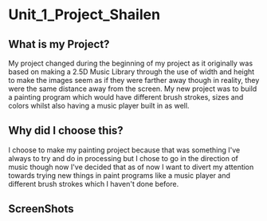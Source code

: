 # Unit_1_Project_Shailen
<h2> What is my Project?</h2>

<p2>My project changed during the beginning of my project as it originally was based on making a 2.5D Music Library through the use of width and height to make the images seem as if they were farther away though in reality, they were the same distance away from the screen. My new project was to build a painting program which would have different brush strokes, sizes and colors whilst also having a music player built in as well.</p2>

<h2> Why did I choose this? </h2>
<p2> I choose to make my painting project because that was something I've always to try and do in processing but I chose to go in the direction of music though now I've decided that as of now I want to divert my attention towards trying new things in paint programs like a music player and different brush strokes which I haven't done before.
<h2> ScreenShots</h2>
<blockquote class="imgur-embed-pub" lang="en" data-id="a/B6unA"><a href="//imgur.com/B6unA"></a></blockquote><script async src="//s.imgur.com/min/embed.js" charset="utf-8"></script>
